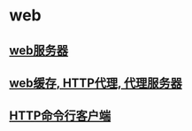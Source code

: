 # web

## [web服务器](https://github.com/HudsonWu/linuxStudying/tree/master/web/web_server)


## [web缓存, HTTP代理, 代理服务器](https://github.com/HudsonWu/linuxStudying/tree/master/web/caching)


## [HTTP命令行客户端](https://github.com/HudsonWu/linuxStudying/tree/master/web/client)
